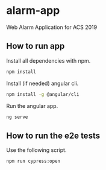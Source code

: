 # alarm-app
Web Alarm Application for ACS 2019

## How to run app
Install all dependencies with npm.
```bash
npm install
```

Install (if needed) angular cli.
```bash
npm install -g @angular/cli
```

Run the angular app.
```bash
ng serve
```

## How to run the e2e tests

Use the following script.

```bash
npm run cypress:open
```

